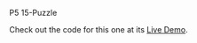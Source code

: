 P5 15-Puzzle

Check out the code for this one at its [Live Demo](https://editor.p5js.org/dliberat/sketches/QvVNgFY5H).